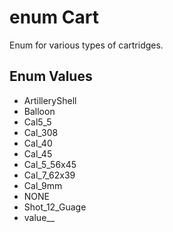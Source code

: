# enum Cart

Enum for various types of cartridges. 

## Enum Values

- ArtilleryShell
- Balloon
- Cal5_5
- Cal_308
- Cal_40
- Cal_45
- Cal_5_56x45
- Cal_7_62x39
- Cal_9mm
- NONE
- Shot_12_Guage
- value__

